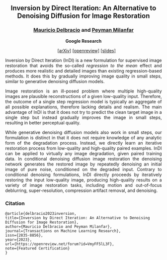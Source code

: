 <div align="center">
<h2>Inversion by Direct Iteration: An Alternative to Denoising Diffusion for Image Restoration</h2>

<h3><a href="https://mdelbra.github.io/">Mauricio Delbracio</a> and <a href="http://milanfar.org">Peyman Milanfar</a></h3>

<b>Google Research</b><br>

&nbsp;&nbsp;&nbsp;&nbsp;
<a href="https://arxiv.org/abs/2303.11435">[arXiv]</a>
<a href="https://openreview.net/forum?id=VmyFF5lL3F">[openreview]</a>
<a href="https://docs.google.com/presentation/d/1i2h65EFn_pvAe3Jk1a7_bsx4z1enxmPcZtziE2ytOnc/edit?resourcekey=0-6onZxKGPM6obo1uVkH-pQQ#slide=id.g209adefda4f_2_4905">[slides]</a>

</div>

<p align="justify">
Inversion by Direct Iteration (InDI) is a new formulation for supervised image restoration that avoids the so-called <em>regression to the mean</em> effect and produces more realistic and detailed images than existing regression-based methods. It does this by gradually improving image quality in small steps, similar to generative denoising diffusion models.
</p>

<p align="justify">
Image restoration is an ill-posed problem where multiple high-quality images are plausible reconstructions of a given low-quality input. Therefore, the outcome of a single step regression model is typically  an aggregate of all possible explanations, therefore lacking details and realism. The main advantage of InDI is that it does not try to predict the clean target image in a single step but instead gradually improves the image in small steps, resulting in better perceptual quality.
</p>

<p align="justify">
While generative denoising diffusion models also work in small steps, our formulation is distinct in that it does not require knowledge of any analytic form of the degradation process. Instead, we directly learn an iterative restoration process from low-quality and high-quality paired examples. InDI can be applied to virtually any image degradation, given paired training data. In conditional denoising diffusion image restoration the denoising network generates the restored image by repeatedly denoising an initial image of pure noise, conditioned on the degraded input. Contrary to conditional denoising formulations, InDI directly proceeds by iteratively restoring the input low-quality image, producing high-quality results on a variety of image restoration tasks, including motion and out-of-focus deblurring, super-resolution, compression artifact removal, and denoising.
</p>


### Citation

```
@article{delbracio2023inversion,
title={Inversion by Direct Iteration: An Alternative to Denoising Diffusion for Image Restoration},
author={Mauricio Delbracio and Peyman Milanfar},
journal={Transactions on Machine Learning Research},
issn={2835-8856},
year={2023},
url={https://openreview.net/forum?id=VmyFF5lL3F},
note={Featured Certification}
}
```
